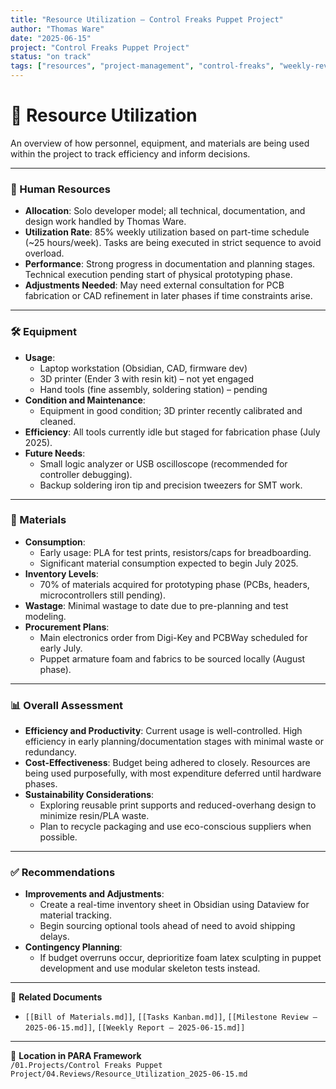 ```yaml
---
title: "Resource Utilization – Control Freaks Puppet Project"
author: "Thomas Ware"
date: "2025-06-15"
project: "Control Freaks Puppet Project"
status: "on track"
tags: ["resources", "project-management", "control-freaks", "weekly-review"]
---
```


# 🔧 Resource Utilization

An overview of how personnel, equipment, and materials are being used within the project to track efficiency and inform decisions.

---

### 👤 Human Resources

- **Allocation**: Solo developer model; all technical, documentation, and design work handled by Thomas Ware.
- **Utilization Rate**: 85% weekly utilization based on part-time schedule (~25 hours/week). Tasks are being executed in strict sequence to avoid overload.
- **Performance**: Strong progress in documentation and planning stages. Technical execution pending start of physical prototyping phase.
- **Adjustments Needed**: May need external consultation for PCB fabrication or CAD refinement in later phases if time constraints arise.

---

### 🛠️ Equipment

- **Usage**:
  - Laptop workstation (Obsidian, CAD, firmware dev)
  - 3D printer (Ender 3 with resin kit) – not yet engaged
  - Hand tools (fine assembly, soldering station) – pending
- **Condition and Maintenance**:
  - Equipment in good condition; 3D printer recently calibrated and cleaned.
- **Efficiency**: All tools currently idle but staged for fabrication phase (July 2025).
- **Future Needs**:
  - Small logic analyzer or USB oscilloscope (recommended for controller debugging).
  - Backup soldering iron tip and precision tweezers for SMT work.

---

### 🧱 Materials

- **Consumption**:
  - Early usage: PLA for test prints, resistors/caps for breadboarding.
  - Significant material consumption expected to begin July 2025.
- **Inventory Levels**:
  - 70% of materials acquired for prototyping phase (PCBs, headers, microcontrollers still pending).
- **Wastage**: Minimal wastage to date due to pre-planning and test modeling.
- **Procurement Plans**:
  - Main electronics order from Digi-Key and PCBWay scheduled for early July.
  - Puppet armature foam and fabrics to be sourced locally (August phase).

---

### 📊 Overall Assessment

- **Efficiency and Productivity**: Current usage is well-controlled. High efficiency in early planning/documentation stages with minimal waste or redundancy.
- **Cost-Effectiveness**: Budget being adhered to closely. Resources are being used purposefully, with most expenditure deferred until hardware phases.
- **Sustainability Considerations**:
  - Exploring reusable print supports and reduced-overhang design to minimize resin/PLA waste.
  - Plan to recycle packaging and use eco-conscious suppliers when possible.

---

### ✅ Recommendations

- **Improvements and Adjustments**:
  - Create a real-time inventory sheet in Obsidian using Dataview for material tracking.
  - Begin sourcing optional tools ahead of need to avoid shipping delays.
- **Contingency Planning**:
  - If budget overruns occur, deprioritize foam latex sculpting in puppet development and use modular skeleton tests instead.

---

📎 **Related Documents**  
- `[[Bill of Materials.md]]`, `[[Tasks Kanban.md]]`, `[[Milestone Review – 2025-06-15.md]]`, `[[Weekly Report – 2025-06-15.md]]`

---

📁 **Location in PARA Framework**  
`/01.Projects/Control Freaks Puppet Project/04.Reviews/Resource_Utilization_2025-06-15.md`
